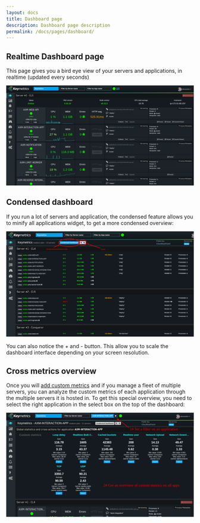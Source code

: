 ```yaml
---
layout: docs
title: Dashboard page
description: Dashboard page description
permalink: /docs/pages/dashboard/
---
```


## Realtime Dashboard page

This page gives you a bird eye view of your servers and applications, in realtime (updated every seconds)

<a href="/images/dashboard.png" title="Keymetrics interface explanation"><img src="/images/dashboard.png"/></a>

## Condensed dashboard

If you run a lot of servers and application, the condensed feature allows you to minify all applications widget, to get a more condensed overview:

<a href="/images/dashboard-condensed.png" title="Keymetrics interface explanation"><img src="/images/dashboard-condensed.png"/></a>

You can also notice the + and - button. This allow you to scale the dashboard interface depending on your screen resolution.

## Cross metrics overview

Once you will [add custom metrics](http://docs.keymetrics.io/docs/pages/custom-metrics/#expose-metrics-measure-anything) and if you manage a fleet of multiple servers, you can analyze the custom metrics of each application through the multiple servers it is hosted in. To get this special overview, you need to select the right application in the select box on the top of the dashboard:

<a href="/images/orchestration.png" title="Keymetrics interface explanation"><img src="/images/orchestration.png"/></a>
